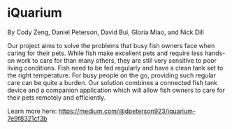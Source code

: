 # iQuarium

By Cody Zeng, Daniel Peterson, David Bui, Gloria Miao, and Nick Dill

Our project aims to solve the problems that busy fish owners face when caring for their pets. While fish make excellent pets and require less hands-on work to care for than many others, they are still very sensitive to poor living conditions. Fish need to be fed regularly and have a clean tank set to the right temperature. For busy people on the go, providing such regular care can be quite a burden. Our solution combines a connected fish tank device and a companion application which will allow fish owners to care for their pets remotely and efficiently.

Learn more here: https://medium.com/@dpeterson923/iquarium-7e9f8321cf3b
